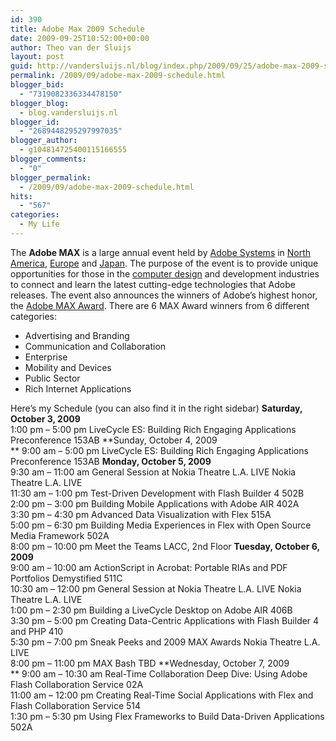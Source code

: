 ```yaml
---
id: 390
title: Adobe Max 2009 Schedule
date: 2009-09-25T10:52:00+00:00
author: Theo van der Sluijs
layout: post
guid: http://vandersluijs.nl/blog/index.php/2009/09/25/adobe-max-2009-schedule/
permalink: /2009/09/adobe-max-2009-schedule.html
blogger_bid:
  - "7319082336334478150"
blogger_blog:
  - blog.vandersluijs.nl
blogger_id:
  - "2689448295297997035"
blogger_author:
  - g104814725400115166555
blogger_comments:
  - "0"
blogger_permalink:
  - /2009/09/adobe-max-2009-schedule.html
hits:
  - "567"
categories:
  - My Life
---
```

The **Adobe MAX** is a large annual event held by [Adobe Systems](http://en.wikipedia.org/wiki/Adobe_Systems) in [North America](http://en.wikipedia.org/wiki/North_America), [Europe](http://en.wikipedia.org/wiki/Europe) and [Japan](http://en.wikipedia.org/wiki/Japan). The purpose of the event is to provide unique opportunities for those in the [computer design](http://en.wikipedia.org/wiki/Computer_design) and development industries to connect and learn the latest cutting-edge technologies that Adobe releases. The event also announces the winners of Adobe&#8217;s highest honor, the [Adobe MAX Award](http://en.wikipedia.org/w/index.php?title=Adobe_MAX_Award&action=edit&redlink=1). There are 6 MAX Award winners from 6 different categories: 

  * Advertising and Branding 
  * Communication and Collaboration 
  * Enterprise 
  * Mobility and Devices 
  * Public Sector 
  * Rich Internet Applications 

Here’s my Schedule (you can also find it in the right sidebar) <a name="more"></a> **Saturday, October 3, 2009**   
1:00 pm &#8211; 5:00 pm LiveCycle ES: Building Rich Engaging Applications Preconference 153AB **Sunday, October 4, 2009   
** 9:00 am &#8211; 5:00 pm LiveCycle ES: Building Rich Engaging Applications Preconference 153AB **Monday, October 5, 2009**   
9:30 am &#8211; 11:00 am General Session at Nokia Theatre L.A. LIVE Nokia Theatre L.A. LIVE   
11:30 am &#8211; 1:00 pm Test-Driven Development with Flash Builder 4 502B   
2:00 pm &#8211; 3:00 pm Building Mobile Applications with Adobe AIR 402A   
3:30 pm &#8211; 4:30 pm Advanced Data Visualization with Flex 515A   
5:00 pm &#8211; 6:30 pm Building Media Experiences in Flex with Open Source Media Framework 502A   
8:00 pm &#8211; 10:00 pm Meet the Teams LACC, 2nd Floor **Tuesday, October 6, 2009**   
9:00 am &#8211; 10:00 am ActionScript in Acrobat: Portable RIAs and PDF Portfolios Demystified 511C   
10:30 am &#8211; 12:00 pm General Session at Nokia Theatre L.A. LIVE Nokia Theatre L.A. LIVE   
1:00 pm &#8211; 2:30 pm Building a LiveCycle Desktop on Adobe AIR 406B   
3:30 pm &#8211; 5:00 pm Creating Data-Centric Applications with Flash Builder 4 and PHP 410   
5:30 pm &#8211; 7:00 pm Sneak Peeks and 2009 MAX Awards Nokia Theatre L.A. LIVE   
8:00 pm &#8211; 11:00 pm MAX Bash TBD **Wednesday, October 7, 2009   
** 9:00 am &#8211; 10:30 am Real-Time Collaboration Deep Dive: Using Adobe Flash Collaboration Service 02A   
11:00 am &#8211; 12:00 pm Creating Real-Time Social Applications with Flex and Flash Collaboration Service 514   
1:30 pm &#8211; 5:30 pm Using Flex Frameworks to Build Data-Driven Applications 502A